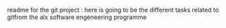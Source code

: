 readme for the git project : here is going to be the different tasks related to gitfrom the alx software engeneering programme
